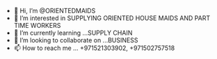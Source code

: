 - 👋 Hi, I’m @ORIENTEDMAIDS
- 👀 I’m interested in SUPPLYING ORIENTED HOUSE MAIDS AND PART TIME WORKERS
- 🌱 I’m currently learning ...SUPPLY CHAIN
- 💞️ I’m looking to collaborate on ...BUSINESS
- 📫 How to reach me ... +971521303902, +971502757518

<!---
ORIENTEDMAIDS/ORIENTEDMAIDS is a ✨ special ✨ repository because its `README.md` (this file) appears on your GitHub profile.
You can click the Preview link to take a look at your changes.
--->
